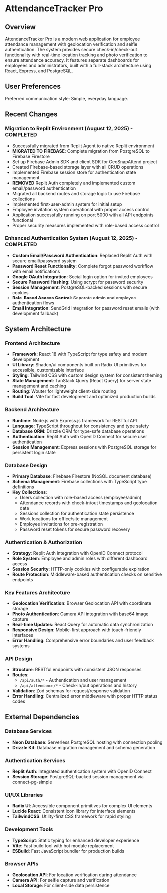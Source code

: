 # AttendanceTracker Pro

## Overview

AttendanceTracker Pro is a modern web application for employee attendance management with geolocation verification and selfie authentication. The system provides secure check-in/check-out functionality with real-time location tracking and photo verification to ensure attendance accuracy. It features separate dashboards for employees and administrators, built with a full-stack architecture using React, Express, and PostgreSQL.

## User Preferences

Preferred communication style: Simple, everyday language.

## Recent Changes

### Migration to Replit Environment (August 12, 2025) - COMPLETED
- Successfully migrated from Replit Agent to native Replit environment
- **MIGRATED TO FIREBASE**: Complete migration from PostgreSQL to Firebase Firestore
- Set up Firebase Admin SDK and client SDK for GeoSnapAttend project
- Created Firebase-based storage layer with all CRUD operations
- Implemented Firebase session store for authentication state management
- **REMOVED** Replit Auth completely and implemented custom email/password authentication
- Migrated all backend routes and storage logic to use Firebase collections
- Implemented first-user-admin system for initial setup
- Employee invitation system operational with proper access control
- Application successfully running on port 5000 with all API endpoints functional
- Proper security measures implemented with role-based access control

### Enhanced Authentication System (August 12, 2025) - COMPLETED
- **Custom Email/Password Authentication**: Replaced Replit Auth with secure email/password system
- **Password Reset Functionality**: Complete forgot password workflow with email notifications
- **Google OAuth Integration**: Social login option for invited employees
- **Secure Password Hashing**: Using scrypt for password security
- **Session Management**: PostgreSQL-backed sessions with secure cookies
- **Role-Based Access Control**: Separate admin and employee authentication flows
- **Email Integration**: SendGrid integration for password reset emails (with development fallback)

## System Architecture

### Frontend Architecture
- **Framework**: React 18 with TypeScript for type safety and modern development
- **UI Library**: Shadcn/ui components built on Radix UI primitives for accessible, customizable interface
- **Styling**: Tailwind CSS with custom design system for consistent theming
- **State Management**: TanStack Query (React Query) for server state management and caching
- **Routing**: Wouter for lightweight client-side routing
- **Build Tool**: Vite for fast development and optimized production builds

### Backend Architecture
- **Runtime**: Node.js with Express.js framework for RESTful API
- **Language**: TypeScript throughout for consistency and type safety
- **Database ORM**: Drizzle ORM for type-safe database operations
- **Authentication**: Replit Auth with OpenID Connect for secure user authentication
- **Session Management**: Express sessions with PostgreSQL storage for persistent login state

### Database Design
- **Primary Database**: Firebase Firestore (NoSQL document database)
- **Schema Management**: Firebase collections with TypeScript type definitions
- **Key Collections**:
  - Users collection with role-based access (employee/admin)
  - Attendance records with check-in/out timestamps and geolocation data
  - Sessions collection for authentication state persistence
  - Work locations for office/site management
  - Employee invitations for pre-registration
  - Password reset tokens for secure password recovery

### Authentication & Authorization
- **Strategy**: Replit Auth integration with OpenID Connect protocol
- **Role System**: Employee and admin roles with different dashboard access
- **Session Security**: HTTP-only cookies with configurable expiration
- **Route Protection**: Middleware-based authentication checks on sensitive endpoints

### Key Features Architecture
- **Geolocation Verification**: Browser Geolocation API with coordinate storage
- **Photo Authentication**: Camera API integration with base64 image capture
- **Real-time Updates**: React Query for automatic data synchronization
- **Responsive Design**: Mobile-first approach with touch-friendly interfaces
- **Error Handling**: Comprehensive error boundaries and user feedback systems

### API Design
- **Structure**: RESTful endpoints with consistent JSON responses
- **Routes**:
  - `/api/auth/*` - Authentication and user management
  - `/api/attendance/*` - Check-in/out operations and history
- **Validation**: Zod schemas for request/response validation
- **Error Handling**: Centralized error middleware with proper HTTP status codes

## External Dependencies

### Database Services
- **Neon Database**: Serverless PostgreSQL hosting with connection pooling
- **Drizzle Kit**: Database migration management and schema generation

### Authentication Services
- **Replit Auth**: Integrated authentication system with OpenID Connect
- **Session Storage**: PostgreSQL-backed session management via connect-pg-simple

### UI/UX Libraries
- **Radix UI**: Accessible component primitives for complex UI elements
- **Lucide React**: Consistent icon library for interface elements
- **TailwindCSS**: Utility-first CSS framework for rapid styling

### Development Tools
- **TypeScript**: Static typing for enhanced developer experience
- **Vite**: Fast build tool with hot module replacement
- **ESBuild**: Fast JavaScript bundler for production builds

### Browser APIs
- **Geolocation API**: For location verification during attendance
- **Camera API**: For selfie capture and verification
- **Local Storage**: For client-side data persistence